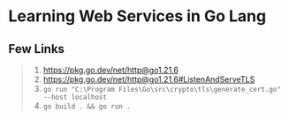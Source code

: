 # Learning Web Services in Go Lang

## Few Links

> 1. <https://pkg.go.dev/net/http@go1.21.6>
> 1. <https://pkg.go.dev/net/http@go1.21.6#ListenAndServeTLS>
> 1. `go run "C:\Program Files\Go\src\crypto\tls\generate_cert.go" --host localhost`
> 1. `go build . && go run .`
